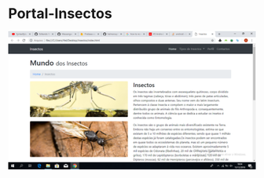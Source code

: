 # Portal-Insectos



<img src="https://github.com/helmercap11/Portal-Insectos/blob/master/insectos-img.PNG">
